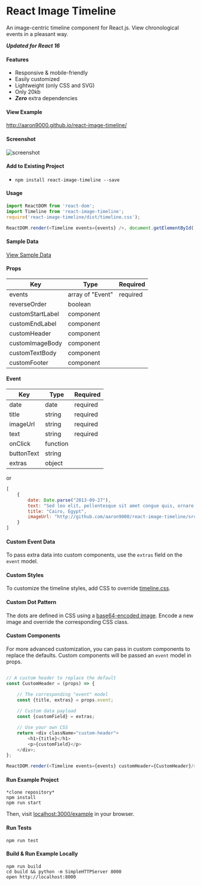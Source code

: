 # React Image Timeline

An image-centric timeline component for React.js. View chronological events in a pleasant way.

***Updated for React 16***


#### Features
- Responsive & mobile-friendly
- Easily customized
- Lightweight (only CSS and SVG)
- Only 20kb
- ***Zero*** extra dependencies


#### View Example 
http://aaron9000.github.io/react-image-timeline/


#### Screenshot
![screenshot](https://github.com/aaron9000/react-image-timeline/blob/master/src/assets/screenshot.png)


#### Add to Existing Project
- `npm install react-image-timeline --save`


#### Usage
```js
import ReactDOM from 'react-dom';
import Timeline from 'react-image-timeline';
require('react-image-timeline/dist/timeline.css');

ReactDOM.render(<Timeline events={events} />, document.getElementById('root'));
```

#### Sample Data
[View Sample Data](https://gist.github.com/aaron9000/ca9600c9fc2e8c4b9a503b5789413852)


#### Props
|                      Key |                     Type |                 Required
|--------------------------|--------------------------|--------------------------|
|                  events  |        array of "Event"  |                required  |
|            reverseOrder  |                 boolean  |                          |
|        customStartLabel  |               component  |                          |
|          customEndLabel  |               component  |                          | 
|            customHeader  |               component  |                          |
|         customImageBody  |               component  |                          |
|          customTextBody  |               component  |                          |
|            customFooter  |               component  |                          |


#### Event
|                      Key |                     Type |                 Required|
|--------------------------|--------------------------|--------------------------|
|                    date  |                    date  |                required  |
|                   title  |                  string  |                required  |
|                imageUrl  |                  string  |                required  |
|                    text  |                  string  |                required  |
|                 onClick  |                function  |                          |
|              buttonText  |                  string  |                          |
|                  extras  |                  object  |                          |


or

```js
[
    {
        date: Date.parse("2013-09-27"),
        text: "Sed leo elit, pellentesque sit amet congue quis, ornare nec lorem.",
        title: "Cairo, Egypt",
        imageUrl: "http://github.com/aaron9000/react-image-timeline/src/assets/egypt.jpg"
    }
]
```

#### Custom Event Data
To pass extra data into custom components, use the `extras` field on the `event` model.

#### Custom Styles
To customize the timeline styles, add CSS to override [timeline.css](https://github.com/aaron9000/react-image-timeline/blob/master/lib/timeline.css).

#### Custom Dot Pattern
The dots are defined in CSS using a [base64-encoded image](https://www.base64-image.de/). Encode a new image and override the corresponding CSS class.

#### Custom Components
For more advanced customization, you can pass in custom components to replace the defaults. Custom components will be passed an `event` model in props.
```js

// A custom header to replace the default
const CustomHeader = (props) => {

    // The corresponding "event" model
    const {title, extras} = props.event;
    
    // Custom data payload
    const {customField} = extras;

    // Use your own CSS
    return <div className="custom-header">
        <h1>{title}</h1>
        <p>{customField}</p>
    </div>;
};

ReactDOM.render(<Timeline events={events} customHeader={CustomHeader}/>, document.getElementById('root'));
```

#### Run Example Project
```
*clone repository*
npm install
npm run start
```
Then, visit [localhost:3000/example](http://localhost:3000/example) in your browser.

#### Run Tests
```
npm run test
```

#### Build & Run Example Locally
```
npm run build
cd build && python -m SimpleHTTPServer 8000
open http://localhost:8000
```



